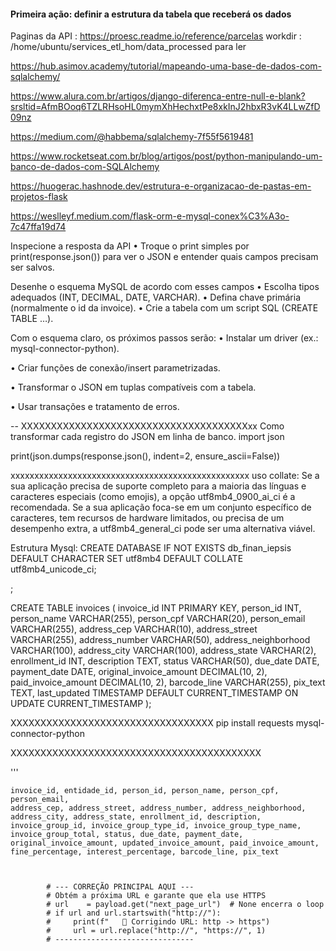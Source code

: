 #### Primeira ação: definir a estrutura da tabela que receberá os dados
Paginas da API :  https://proesc.readme.io/reference/parcelas
workdir : /home/ubuntu/services_etl_hom/data_processed
para ler

https://hub.asimov.academy/tutorial/mapeando-uma-base-de-dados-com-sqlalchemy/

https://www.alura.com.br/artigos/django-diferenca-entre-null-e-blank?srsltid=AfmBOoq6TZLRHsoHL0mymXhHechxtPe8xkInJ2hbxR3vK4LLwZfD09nz

https://medium.com/@habbema/sqlalchemy-7f55f5619481

https://www.rocketseat.com.br/blog/artigos/post/python-manipulando-um-banco-de-dados-com-SQLAlchemy

https://huogerac.hashnode.dev/estrutura-e-organizacao-de-pastas-em-projetos-flask

https://weslleyf.medium.com/flask-orm-e-mysql-conex%C3%A3o-7c47ffa19d74



Inspecione a resposta da API
• Troque o print simples por print(response.json()) para ver o JSON e entender quais campos precisam ser salvos.

Desenhe o esquema MySQL de acordo com esses campos
• Escolha tipos adequados (INT, DECIMAL, DATE, VARCHAR).
• Defina chave primária (normalmente o id da invoice).
• Crie a tabela com um script SQL (CREATE TABLE …).

Com o esquema claro, os próximos passos serão:
• Instalar um driver (ex.: mysql-connector-python).

• Criar funções de conexão/insert parametrizadas.

• Transformar o JSON em tuplas compatíveis com a tabela.

• Usar transações e tratamento de erros.

-- XXXXXXXXXXXXXXXXXXXXXXXXXXXXXXXXXXXXXXxx
Como transformar cada registro do JSON em linha de banco.
import json

print(json.dumps(response.json(), indent=2, ensure_ascii=False))

xxxxxxxxxxxxxxxxxxxxxxxxxxxxxxxxxxxxxxxxxxxxxxxxxx
uso collate:
Se a sua aplicação precisa de suporte completo para a maioria das línguas e caracteres especiais (como emojis), a opção utf8mb4_0900_ai_ci é a recomendada.
Se a sua aplicação foca-se em um conjunto específico de caracteres, tem recursos de hardware limitados, ou precisa de um desempenho extra, a utf8mb4_general_ci pode ser uma alternativa viável. 

Estrutura Mysql:
CREATE DATABASE IF NOT EXISTS db_finan_iepsis
              DEFAULT CHARACTER SET utf8mb4
              DEFAULT COLLATE utf8mb4_unicode_ci;

;

CREATE TABLE invoices (
    invoice_id INT PRIMARY KEY,
    person_id INT,
    person_name VARCHAR(255),
    person_cpf VARCHAR(20),
    person_email VARCHAR(255),
    address_cep VARCHAR(10),
    address_street VARCHAR(255),
    address_number VARCHAR(50),
    address_neighborhood VARCHAR(100),
    address_city VARCHAR(100),
    address_state VARCHAR(2),
    enrollment_id INT,
    description TEXT,
    status VARCHAR(50),
    due_date DATE,
    payment_date DATE,
    original_invoice_amount DECIMAL(10, 2),
    paid_invoice_amount DECIMAL(10, 2),
    barcode_line VARCHAR(255),
    pix_text TEXT,
    last_updated TIMESTAMP DEFAULT CURRENT_TIMESTAMP ON UPDATE CURRENT_TIMESTAMP
);

XXXXXXXXXXXXXXXXXXXXXXXXXXXXXXXXXX
pip install requests mysql-connector-python

XXXXXXXXXXXXXXXXXXXXXXXXXXXXXXXXXXXXXXXXXX

'''


    invoice_id, entidade_id, person_id, person_name, person_cpf, person_email,
    address_cep, address_street, address_number, address_neighborhood,
    address_city, address_state, enrollment_id, description,
    invoice_group_id, invoice_group_type_id, invoice_group_type_name,
    invoice_group_total, status, due_date, payment_date,
    original_invoice_amount, updated_invoice_amount, paid_invoice_amount,
    fine_percentage, interest_percentage, barcode_line, pix_text



            # --- CORREÇÃO PRINCIPAL AQUI ---
            # Obtém a próxima URL e garante que ela use HTTPS
            # url    = payload.get("next_page_url")  # None encerra o loop
            # if url and url.startswith("http://"):
            #     print(f"   🔧 Corrigindo URL: http -> https")
            #     url = url.replace("http://", "https://", 1)
            # -------------------------------


